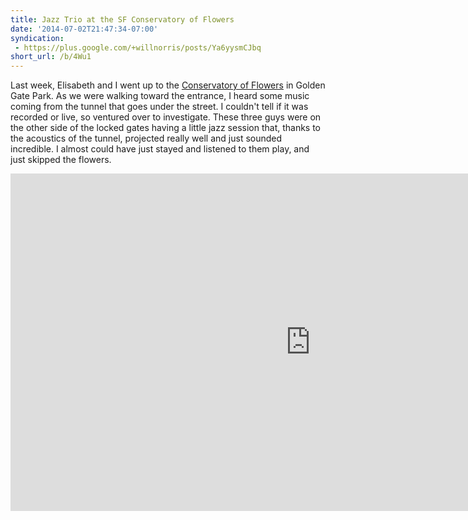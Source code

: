 ```yaml
---
title: Jazz Trio at the SF Conservatory of Flowers
date: '2014-07-02T21:47:34-07:00'
syndication:
 - https://plus.google.com/+willnorris/posts/Ya6yysmCJbq
short_url: /b/4Wu1
---
```

Last week, Elisabeth and I went up to the [Conservatory of Flowers][] in Golden Gate Park.  As we were walking toward
the entrance, I heard some music coming from the tunnel that goes under the street.  I couldn't tell if it was recorded
or live, so ventured over to investigate.  These three guys were on the other side of the locked gates having a little
jazz session that, thanks to the acoustics of the tunnel, projected really well and just sounded incredible.  I almost
could have just stayed and listened to them play, and just skipped the flowers.

[Conservatory of Flowers]: http://www.conservatoryofflowers.org/

<iframe width="960" height="540" src="https://www.youtube.com/embed/wp01TRHGh1w" frameborder="0" allowfullscreen></iframe>
